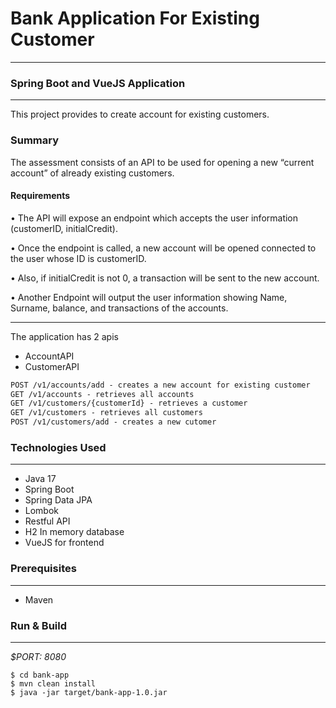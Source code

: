# Bank Application For Existing Customer
___
### Spring Boot and VueJS Application

---
This project provides to create account for existing customers.

### Summary
The assessment consists of an API to be used for opening a new “current account” of already existing
customers.

#### Requirements

• The API will expose an endpoint which accepts the user information (customerID,
initialCredit).

• Once the endpoint is called, a new account will be opened connected to the user whose ID is
customerID.

• Also, if initialCredit is not 0, a transaction will be sent to the new account.

• Another Endpoint will output the user information showing Name, Surname, balance, and
transactions of the accounts.
___
The application has 2 apis
* AccountAPI
* CustomerAPI

```html
POST /v1/accounts/add - creates a new account for existing customer
GET /v1/accounts - retrieves all accounts
GET /v1/customers/{customerId} - retrieves a customer
GET /v1/customers - retrieves all customers
POST /v1/customers/add - creates a new cutomer
```

### Technologies Used

---
- Java 17
- Spring Boot
- Spring Data JPA
- Lombok
- Restful API
- H2 In memory database  
- VueJS for frontend

### Prerequisites

---
- Maven

### Run & Build
___
*$PORT: 8080*
```ssh
$ cd bank-app
$ mvn clean install
$ java -jar target/bank-app-1.0.jar 
```